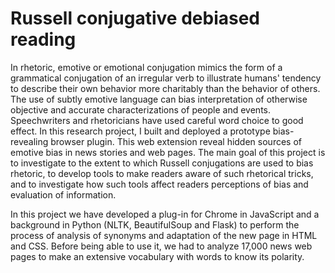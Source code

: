 # Russell conjugative debiased reading

In rhetoric, emotive or emotional conjugation mimics the form of a grammatical conjugation of an irregular verb to illustrate humans' tendency to describe their own
behavior more charitably than the behavior of others. The use of subtly emotive language can bias interpretation of otherwise objective and accurate characterizations
of people and events. Speechwriters and rhetoricians have used careful word choice to good effect. 
In this research project, I built and deployed a prototype bias-revealing browser plugin. This web extension reveal hidden sources of emotive bias in news stories and web pages. The main goal of this project is to investigate to the extent to which
Russell conjugations are used to bias rhetoric, to develop tools to make readers aware of such rhetorical tricks, and to investigate how such tools affect readers perceptions of bias and evaluation of information.

In this project we have developed a plug-in for Chrome in JavaScript and a background in Python (NLTK, BeautifulSoup and Flask) to perform the process of analysis of synonyms and adaptation of
the new page in HTML and CSS. Before being able to use it, we had to analyze 17,000 news web pages to make an extensive vocabulary with words to know its polarity.
